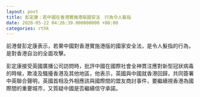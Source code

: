 ```yaml
---
layout: post
title: 彭定康：若中國在香港實施港版國安法　行為令人髮指
date: 2020-05-22 04:26:39.000000000 +08:00
categories: rthk
---
```


前港督彭定康表示，若果中國對香港實施港版的國家安全法，是令人髮指的行為，是對香港自治的全面攻擊。

彭定康接受英國廣播公司訪問時，批評中國在國際社會全神貫注應對新型冠狀病毒的時候，欺凌及騷擾香港及其他地區，他表示，英國與中國就香港回歸，共同簽署中英聯合聲明，英國首相及外相應該與國際間的盟友商討事件，要繼續視香港為國際間的重要城市，又質疑中國是否繼續信守承諾。
